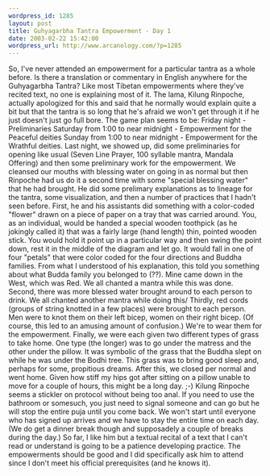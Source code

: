 ```yaml
--- 
wordpress_id: 1285
layout: post
title: Guhyagarbha Tantra Empowerment - Day 1
date: 2003-02-22 15:42:00
wordpress_url: http://www.arcanology.com/?p=1285
---
```

So, I've never attended an empowerment for a particular tantra as a whole before. Is there a translation or commentary in English anywhere for the Guhyagarbha Tantra? Like most Tibetan empowerments where they've recited text, no one is explaining most of it. The lama, Kilung Rinpoche, actually apologized for this and said that he normally would explain quite a bit but that the tantra is so long that he's afraid we won't get through it if he just doesn't just go full bore. The game plan seems to be: Friday night - Preliminaries Saturday from 1:00 to near midnight - Empowerment for the Peaceful deities Sunday from 1:00 to near midnight - Empowerment for the Wrathful deities. Last night, we showed up, did some preliminaries for opening like usual (Seven Line Prayer, 100 syllable mantra, Mandala Offering) and then some preliminary work for the empowerment. We cleansed our mouths with blessing water on going in as normal but then Rinpoche had us do it a second time with some "special blessing water" that he had brought. He did some prelimary explanations as to lineage for the tantra, some visualization, and then a number of practices that I hadn't seen before. First, he and his assistants did something with a color-coded "flower" drawn on a piece of paper on a tray that was carried around. You, as an individual, would be handed a special wooden toothpick (as he jokingly called it) that was a fairly large (hand length) thin, pointed wooden stick. You would hold it point up in a particular way and then swing the point down, rest it in the middle of the diagram and let go. It would fall in one of four "petals" that were color coded for the four directions and Buddha families. From what I understood of his explanation, this told you something about what Budda family you belonged to (??). Mine came down in the West, which was Red. We all chanted a mantra while this was done. Second, there was more blessed water brought around to each person to drink. We all chanted another mantra while doing this/ Thirdly, red cords (groups of string knotted in a few places) were brought to each person. Men were to knot them on their left bicep, women on their right bicep. (Of course, this led to an amusing amount of confusion.) We're to wear them for the empowerment. Finally, we were each given two different types of grass to take home. One type (the longer) was to go under the matress and the other under the pillow. It was symbolic of the grass that the Buddha slept on while he was under the Bodhi tree. This grass was to bring good sleep and, perhaps for some, propitious dreams. After this, we closed per normal and went home. Given how stiff my hips got after sitting on a pillow unable to move for a couple of hours, this might be a long day. ;-) Kilung Rinpoche seems a stickler on protocol without being too anal. If you need to use the bathroom or somesuch, you just need to signal someone and can go but he will stop the entire puja until you come back. We won't start until everyone who has signed up arrives and we have to stay the entire time on each day. (We do get a dinner break though and supposadely a couple of breaks during the day.) So far, I like him but a textual recital of a text that I can't read or understand is going to be a patience developing practice. The empowerments should be good and I did specifically ask him to attend since I don't meet his official prerequisites (and he knows it).